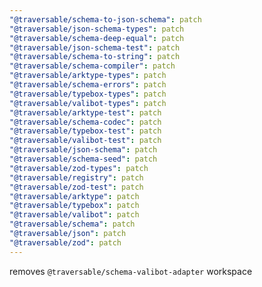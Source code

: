 ```yaml
---
"@traversable/schema-to-json-schema": patch
"@traversable/json-schema-types": patch
"@traversable/schema-deep-equal": patch
"@traversable/json-schema-test": patch
"@traversable/schema-to-string": patch
"@traversable/schema-compiler": patch
"@traversable/arktype-types": patch
"@traversable/schema-errors": patch
"@traversable/typebox-types": patch
"@traversable/valibot-types": patch
"@traversable/arktype-test": patch
"@traversable/schema-codec": patch
"@traversable/typebox-test": patch
"@traversable/valibot-test": patch
"@traversable/json-schema": patch
"@traversable/schema-seed": patch
"@traversable/zod-types": patch
"@traversable/registry": patch
"@traversable/zod-test": patch
"@traversable/arktype": patch
"@traversable/typebox": patch
"@traversable/valibot": patch
"@traversable/schema": patch
"@traversable/json": patch
"@traversable/zod": patch
---
```


removes `@traversable/schema-valibot-adapter` workspace
